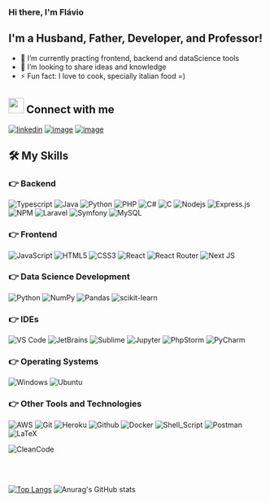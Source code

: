 [linkedin]: https://linkedin.com/in/flávio-motta-28155052
### Hi there, I'm Flávio

## I'm a Husband, Father, Developer, and Professor!
- 🌱 I’m currently practing frontend, backend and dataScience tools
- 👯 I’m looking to share ideas and knowledge
- ⚡ Fun fact: I love to cook, specially italian food =)


## <img src="https://media3.giphy.com/media/GbxZdp9V9TojWhTFeK/giphy.gif?cid=ecf05e47ayh5zv2bmq51o92s4osxbvvl0vnckpm26030jmmx&rid=giphy.gif&ct=s" width="30px" height="30px"> Connect with me
[![linkedin](https://img.shields.io/badge/linkedin-0A66C2?style=for-the-badge&logo=linkedin&logoColor=white)](https://linkedin.com/in/flávio-motta-28155052/)
[![image](https://img.shields.io/badge/Instagram-E4405F?style=for-the-badge&logo=instagram&logoColor=white)](https://www.instagram.com/adsunifaminas/)
[![image](https://img.shields.io/badge/Outlook-0078D4.svg?style=for-the-badge&logo=microsoftoutlook&logoColor=white)](mailto:flavioaam@hotmail.com?subject=Feedback%20From%20Github&body=Hello)
## 🛠️ My Skills

### 👉 Backend
![Typescript](https://img.shields.io/badge/typescript-3178C6.svg?style=for-the-badge&logo=typescript&logoColor=white)
![Java](https://img.shields.io/badge/java-%23ED8B00.svg?style=for-the-badge&logo=java&logoColor=white)
![Python](https://img.shields.io/badge/Python-3776AB?style=for-the-badge&logo=python&logoColor=white)
![PHP](https://img.shields.io/badge/PHP-777BB4?style=for-the-badge&logo=php&logoColor=white)
![C#](https://img.shields.io/badge/c%23-%23239120.svg?style=for-the-badge&logo=c-sharp&logoColor=white)
![C](https://img.shields.io/badge/C%20programming-A8B9CC.svg?style=for-the-badge&logo=c&logoColor=white)
![Nodejs](https://img.shields.io/badge/node.js-339933.svg?style=for-the-badge&logo=nodedotjs&logoColor=white) 
![Express.js](https://img.shields.io/badge/express.js-%23404d59.svg?style=for-the-badge&logo=express&logoColor=%2361DAFB)
![NPM](https://img.shields.io/badge/npm-CB3837?style=for-the-badge&logo=npm&logoColor=white) 
![Laravel](https://img.shields.io/badge/Laravel-FF2D20?style=for-the-badge&logo=laravel&logoColor=white) 
![Symfony](https://img.shields.io/badge/symfony-%23000000.svg?style=for-the-badge&logo=symfony&logoColor=white)
![MySQL](https://img.shields.io/badge/MySQL-00000F?style=for-the-badge&logo=mysql&logoColor=white)

### 👉 Frontend
![JavaScript](https://img.shields.io/badge/javascript-%23323330.svg?style=for-the-badge&logo=javascript&logoColor=%23F7DF1E)
![HTML5](https://img.shields.io/badge/html-E34F26.svg?style=for-the-badge&logo=html5&logoColor=white) 
![CSS3](https://img.shields.io/badge/css-1572B6.svg?style=for-the-badge&logo=css3&logoColor=white) 
![React](https://img.shields.io/badge/React-20232A?style=for-the-badge&logo=react&logoColor=61DAFB) 
![React Router](https://img.shields.io/badge/React_Router-CA4245?style=for-the-badge&logo=react-router&logoColor=white)
![Next JS](https://img.shields.io/badge/Next-black?style=for-the-badge&logo=next.js&logoColor=white)

### 👉 Data Science Development
![Python](https://img.shields.io/badge/Python-3776AB?style=for-the-badge&logo=python&logoColor=white)
![NumPy](https://img.shields.io/badge/numpy-%23013243.svg?style=for-the-badge&logo=numpy&logoColor=white)
![Pandas](https://img.shields.io/badge/pandas-%23150458.svg?style=for-the-badge&logo=pandas&logoColor=white)
![scikit-learn](https://img.shields.io/badge/scikit--learn-%23F7931E.svg?style=for-the-badge&logo=scikit-learn&logoColor=white)

### 👉 IDEs
![VS Code](https://img.shields.io/badge/vscode-007ACC.svg?style=for-the-badge&logo=visualstudiocode&logoColor=white)
![JetBrains](https://img.shields.io/badge/jetbrains%20IDE-000000.svg?style=for-the-badge&logo=jetbrains&logoColor=white)
![Sublime](https://img.shields.io/badge/sublime_text-%23575757.svg?&style=for-the-badge&logo=sublime-text&logoColor=important)
![Jupyter](https://img.shields.io/badge/jupyter-%23FA0F00.svg?style=for-the-badge&logo=jupyter&logoColor=white)
![PhpStorm](https://img.shields.io/badge/phpstorm-143?style=for-the-badge&logo=phpstorm&logoColor=black&color=black&labelColor=darkorchid)
![PyCharm](https://img.shields.io/badge/pycharm-143?style=for-the-badge&logo=pycharm&logoColor=black&color=black&labelColor=green)

### 👉 Operating Systems
![Windows](https://img.shields.io/badge/Windows-0078D6?style=for-the-badge&logo=windows&logoColor=white)
![Ubuntu](https://img.shields.io/badge/ubuntu-E95420.svg?style=for-the-badge&logo=ubuntu&logoColor=white)

### 👉 Other Tools and Technologies
![AWS](https://img.shields.io/badge/AWS-%23FF9900.svg?style=for-the-badge&logo=amazon-aws&logoColor=white)
![Git](https://img.shields.io/badge/git-F05032.svg?style=for-the-badge&logo=git&logoColor=white)
![Heroku](https://img.shields.io/badge/heroku-430098.svg?style=for-the-badge&logo=heroku&logoColor=white)
![Github](https://img.shields.io/badge/github-181717.svg?style=for-the-badge&logo=github&logoColor=white)
![Docker](https://img.shields.io/badge/docker-2496ED.svg?style=for-the-badge&logo=docker&logoColor=white) 
![Shell_Script](https://img.shields.io/badge/Shell_Script-121011?style=for-the-badge&logo=gnu-bash&logoColor=white)
![Postman](https://img.shields.io/badge/postman-FF6C37.svg?style=for-the-badge&logo=postman&logoColor=white)
![LaTeX](https://img.shields.io/badge/latex-%23008080.svg?style=for-the-badge&logo=latex&logoColor=white)

![CleanCode](https://img.shields.io/badge/Clean%20Code-Evangelist-_.svg)

<br />
<br />

[![Top Langs](https://github-readme-stats.vercel.app/api/top-langs/?username=FlavioAAMotta&layout=compact&langs_count=8&theme=dark)](https://github.com/anuraghazra/github-readme-stats)
![Anurag's GitHub stats](https://github-readme-stats.vercel.app/api?username=FlavioAAMotta&show_icons=true&theme=dark)
